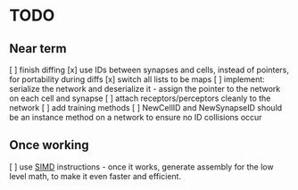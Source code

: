 # TODO

## Near term
[ ] finish diffing
[x] use IDs between synapses and cells, instead of pointers, for portability during diffs
[x] switch all lists to be maps
[ ] implement: serialize the network and deserialize it
    - assign the pointer to the network on each cell and synapse
[ ] attach receptors/perceptors cleanly to the network
[ ] add training methods
[ ] NewCellID and NewSynapseID should be an instance method on a network to ensure
no ID collisions occur

## Once working

[ ] use [SIMD](https://github.com/bjwbell/gensimd) instructions
    - once it works, generate assembly for the low level math, to make it even faster and efficient.
